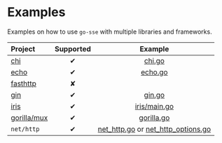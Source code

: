 # Examples

Examples on how to use `go-sse` with multiple libraries and frameworks.

| Project | Supported | Example |
|:--------|:---------:|:-------:|
| [chi](https://github.com/go-chi/chi)            | ✔ | [chi.go](https://github.com/nfwsncked/go-sse/blob/master/_examples/chi.go) |
| [echo](https://github.com/labstack/echo)        | ✔ | [echo.go](https://github.com/nfwsncked/go-sse/blob/master/_examples/echo.go) |
| [fasthttp](https://github.com/valyala/fasthttp) | ✘ | |
| [gin](https://github.com/gin-gonic/gin)         | ✔ | [gin.go](https://github.com/nfwsncked/go-sse/blob/master/_examples/gin.go) |
| [iris](https://github.com/kataras/iris)         | ✔ | [iris/main.go](https://github.com/nfwsncked/go-sse/blob/master/_examples/iris/main.go) |
| [gorilla/mux](https://github.com/gorilla/mux)   | ✔ | [gorilla.go](https://github.com/nfwsncked/go-sse/blob/master/_examples/gorilla.go) |
| `net/http`                                      | ✔ | [net_http.go](https://github.com/nfwsncked/go-sse/blob/master/_examples/net_http.go) or [net_http_options.go](https://github.com/nfwsncked/go-sse/blob/master/_examples/net_http_options.go) |
